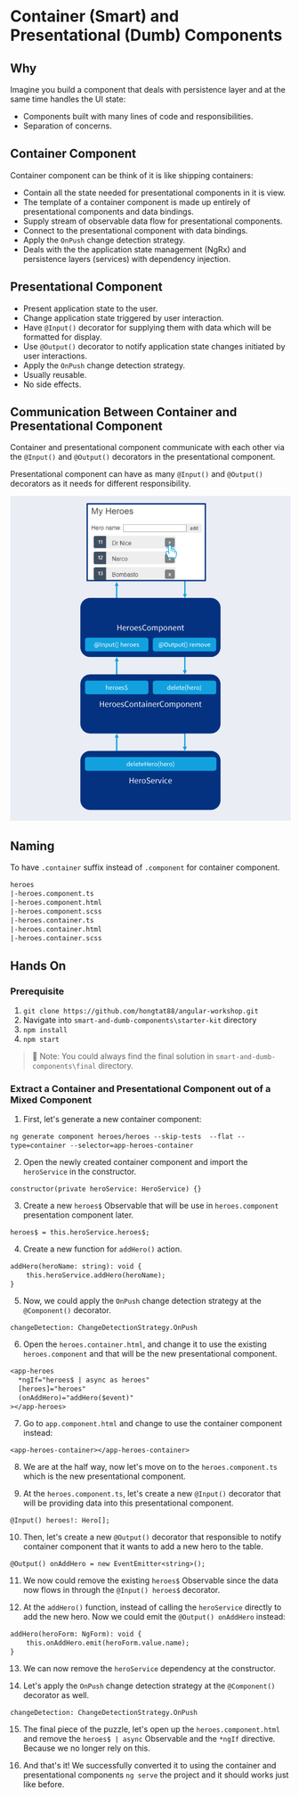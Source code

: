# Container (Smart) and Presentational (Dumb) Components

## Why

Imagine you build a component that deals with persistence layer and at the same time handles the UI state:

- Components built with many lines of code and responsibilities.
- Separation of concerns.

## Container Component

Container component can be think of it is like shipping containers:

- Contain all the state needed for presentational components in it is view.
- The template of a container component is made up entirely of presentational components and data bindings.
- Supply stream of observable data flow for presentational components.
- Connect to the presentational component with data bindings.
- Apply the `OnPush` change detection strategy.
- Deals with the the application state management (NgRx) and persistence layers (services) with dependency injection.

## Presentational Component

- Present application state to the user.
- Change application state triggered by user interaction.
- Have `@Input()` decorator for supplying them with data which will be formatted for display.
- Use `@Output()` decorator to notify application state changes initiated by user interactions.
- Apply the `OnPush` change detection strategy.
- Usually reusable.
- No side effects.

## Communication Between Container and Presentational Component

Container and presentational component communicate with each other via the `@Input()` and `@Output()` decorators in the presentational component.

Presentational component can have as many `@Input()` and `@Output()` decorators as it needs for different responsibility.

![Container Presentational Infographic](./images/container-presentational.png "Container Presentational Infographic")

## Naming

To have `.container` suffix instead of `.component` for container component.

```
heroes
|-heroes.component.ts
|-heroes.component.html
|-heroes.component.scss
|-heroes.container.ts
|-heroes.container.html
|-heroes.container.scss
```

## Hands On

### Prerequisite

1. `git clone https://github.com/hongtat88/angular-workshop.git`
2. Navigate into `smart-and-dumb-components\starter-kit` directory
3. `npm install`
4. `npm start`

> 📝 Note: You could always find the final solution in `smart-and-dumb-components\final` directory.

### Extract a Container and Presentational Component out of a Mixed Component

1. First, let's generate a new container component:

```
ng generate component heroes/heroes --skip-tests  --flat --type=container --selector=app-heroes-container
```

2. Open the newly created container component and import the `heroService` in the constructor.

```
constructor(private heroService: HeroService) {}
```

3. Create a new `heroes$` Observable that will be use in `heroes.component` presentation component later.

```
heroes$ = this.heroService.heroes$;
```

4. Create a new function for `addHero()` action.

```
addHero(heroName: string): void {
    this.heroService.addHero(heroName);
}
```

5. Now, we could apply the `OnPush` change detection strategy at the `@Component()` decorator.

```
changeDetection: ChangeDetectionStrategy.OnPush
```

6. Open the `heroes.container.html`, and change it to use the existing `heroes.component` and that will be the new presentational component.

```
<app-heroes
  *ngIf="heroes$ | async as heroes"
  [heroes]="heroes"
  (onAddHero)="addHero($event)"
></app-heroes>
```

7. Go to `app.component.html` and change to use the container component instead:

```
<app-heroes-container></app-heroes-container>

```

8. We are at the half way, now let's move on to the `heroes.component.ts` which is the new presentational component.

9. At the `heroes.component.ts`, let's create a new `@Input()` decorator that will be providing data into this presentational component.

```
@Input() heroes!: Hero[];
```

10. Then, let's create a new `@Output()` decorator that responsible to notify container component that it wants to add a new hero to the table.

```
@Output() onAddHero = new EventEmitter<string>();
```

11. We now could remove the existing `heroes$` Observable since the data now flows in through the `@Input() heroes$` decorator.

12. At the `addHero()` function, instead of calling the `heroService` directly to add the new hero. Now we could emit the `@Output() onAddHero` instead:

```
addHero(heroForm: NgForm): void {
    this.onAddHero.emit(heroForm.value.name);
}
```

13. We can now remove the `heroService` dependency at the constructor.

14. Let's apply the `OnPush` change detection strategy at the `@Component()` decorator as well.

```
changeDetection: ChangeDetectionStrategy.OnPush
```

15. The final piece of the puzzle, let's open up the `heroes.component.html` and remove the `heroes$ | async` Observable and the `*ngIf` directive. Because we no longer rely on this.

16. And that's it! We successfully converted it to using the container and presentational components `ng serve` the project and it should works just like before.
